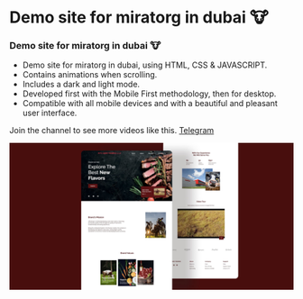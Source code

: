 # Demo site for miratorg in dubai 🐮
<!-- ## [Watch it on youtube](https://youtu.be/YzRDHxbw1RU) -->
###  Demo site for miratorg in dubai 🐮

- Demo site for miratorg in dubai, using HTML, CSS & JAVASCRIPT.
- Contains animations when scrolling.
- Includes a dark and light mode.
- Developed first with the Mobile First methodology, then for desktop.
- Compatible with all mobile devices and with a beautiful and pleasant user interface.

Join the channel to see more videos like this. [Telegram](https://t.me/Voloshanovskiy_V)

![travel-website](/preview.jpg)
